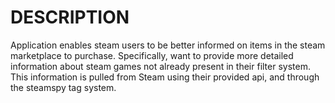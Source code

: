 

# DESCRIPTION
Application enables steam users to be better informed on items in the steam marketplace to purchase. Specifically, want to provide more detailed information about steam games not already present in their filter system. This information is pulled from Steam using their provided api, and through the steamspy tag system.

